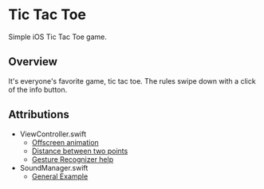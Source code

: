 # Tic Tac Toe
Simple iOS Tic Tac Toe game.

## Overview

It's everyone's favorite game, tic tac toe. The rules swipe down with a click of the info button.

## Attributions

* ViewController.swift
  * [Offscreen animation](https://github.com/uchicago-mobi/mpcs51030-2017-summer-playground/blob/master/Session6-GroundhogDay/GroundhogDay/ViewController.swift)
  * [Distance between two points](https://stackoverflow.com/questions/1906511/how-to-find-the-distance-between-two-cg-points)
  * [Gesture Recognizer help](https://github.com/uchicago-mobi/mpcs51030-2017-summer-playground/blob/master/Session6-GroundhogDay/GroundhogDay/ViewController.swift)
* SoundManager.swift
  * [General Example](https://github.com/uchicago-mobi/mpcs51030-2017-summer-playground/blob/master/Session6-GroundhogDay/GroundhogDay/SoundManager.swift)

